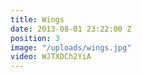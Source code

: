 ```yaml
---
title: Wings
date: 2013-08-01 23:22:00 Z
position: 3
image: "/uploads/wings.jpg"
video: WJTXDCh2YiA
---
```


